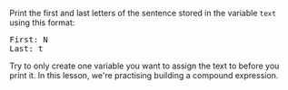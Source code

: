 Print the first and last letters of the sentence stored in the variable `text` using this format:

<pre class='hexlet-basics-output'>
First: N
Last: t
</pre>

Try to only create one variable you want to assign the text to before you print it. In this lesson, we're practising building a compound expression.
